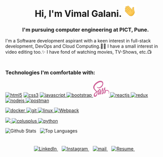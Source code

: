 <h1 align="center">Hi, I'm Vimal Galani. <img src="https://raw.githubusercontent.com/ABSphreak/ABSphreak/master/gifs/Hi.gif" width="40px" /></h1>
<h3 align="center">I'm pursuing computer engineering at PICT, Pune.</h3>
<p>I'm a Software development aspirant with a keen interest in full-stack development, DevOps and Cloud Computing.👨‍💻 I have a small interest in video editing too.✨ I have fond of watching movies, TV-Shows, etc.📺</p>

#

<h3>Technologies I'm comfortable with: </h3>
<p>
 <a href="https://www.w3.org/html/" target="_blank"> <img src="https://img.icons8.com/color/64/000000/html-5.png" alt="html5" width="50" height="50"/></a>
 <a href="https://www.w3schools.com/css/" target="_blank"> <img src="https://img.icons8.com/ios-filled/50/4a90e2/css3.png" alt="css3" width="50" height="50"/></a>
 <a href="https://www.w3schools.com/js/" target="_blank"> <img src="https://img.icons8.com/color/48/000000/javascript.png" alt="javascript" width="50" height="50"/> </a>
 <a href="https://getbootstrap.com" target="_blank"> <img src="https://img.icons8.com/color/48/4a90e2/bootstrap.png" alt="bootstrap" width="50" height="50"/> </a>
 <a href="https://sass-lang.com/" target="_blank"> <img src="https://github.com/vimalgalani28/vimalgalani28/blob/main/sass-1.svg" alt="sass" width="50" height="50"/> </a>
 <a href="https://reactjs.org/" target="_blank"> <img src="https://img.icons8.com/color/48/000000/react-native.png" alt="reactjs" width="50" height="50"/> </a>
 <a href="https://redux.js.org/" target="_blank"> <img src="https://img.icons8.com/color/48/000000/redux.png" alt="redux" width="50" height="50"/> </a>
 <a href="https://nodejs.org/" target="_blank"> <img src="https://img.icons8.com/windows/32/000000/node-js.png" alt="nodejs" width="50" height="50"/> </a>
 <a href="https://postman.com" target="_blank"> <img src="https://www.vectorlogo.zone/logos/getpostman/getpostman-icon.svg" alt="postman" width="50" height="50"/> </a>

  <a href="https://www.docker.com/" target="_blank"> <img src="https://www.docker.com/sites/default/files/d8/styles/role_icon/public/2019-07/Moby-logo.png?itok=sYH_JEaJ"   alt="docker" width="50" height="50"/> </a>
  <a href="https://git-scm.com/" target="_blank"> <img src="https://www.vectorlogo.zone/logos/git-scm/git-scm-icon.svg" alt="git" width="50" height="50"/> </a>
  <a href="https://www.linux.org/" target="_blank"> <img src="https://img.icons8.com/color/48/000000/linux.png" alt="linux"/> </a>
  <a href="https://webpack.js.org/" target="_blank"> <img src="https://github.com/webpack/media/blob/master/logo/logo-on-white-bg.png" height="50" alt="Webpack"/> </a>

<a href="https://www.cprogramming.com/" target="_blank"> <img src="https://img.icons8.com/color/48/000000/c-programming.png"/> </a> 
<a href="https://www.w3schools.com/cpp/" target="_blank"> <img src="https://img.icons8.com/ios-filled/50/4a90e2/c-plus-plus-logo.png" alt="cplusplus" width="50" height="50"/> </a>
<a href="https://www.python.org" target="_blank"> <img src="https://img.icons8.com/color/48/000000/python.png" alt="python" width="50" height="50"/> </a>
</p>

<p>
<img src="https://github-readme-stats.vercel.app/api?username=vimalgalani28&count_private=true&show_icons=true&include_all_commits=true&theme=dark" alt="Github Stats" width="420"/>
  &nbsp;
<img src="https://github-readme-stats.vercel.app/api/top-langs/?username=vimalgalani28&hide=TeX&layout=compact&theme=dark" alt="Top Languages"/>
</p>

#

<p align="center">
  <a href="https://www.linkedin.com/in/vimal-galani-a7b977199" target="_blank" title="Connect me on LinkedIn">
    <img src="https://img.icons8.com/color/64/linkedin.png" alt="LinkedIn" width="50" height="50" />
  </a>
  &nbsp;&nbsp;
  <a href="https://instagram.com/vimal_galani" title="Instagram">
    <img src="https://img.icons8.com/color/64/000000/instagram-new.png" alt="Instagram" width="50" height="50" />
  </a>
  &nbsp;&nbsp;
  <a href="mailto:vimalgalani28@gmail.com" title="Mail me">
    <img src="https://img.icons8.com/color/64/gmail.png" alt="mail" width="50" height="50" />
  </a>
  &nbsp;&nbsp;
  <a href="https://drive.google.com/file/d/1PomSE6lhwnkwrfC5zb5FYsVMqS2WC6MS/view?usp=sharing" title="Resume">
    <img src="https://img.icons8.com/color/64/resume.png" alt="Resume" width="50" height="50" />
  </a>
  &nbsp;&nbsp;
</p>
